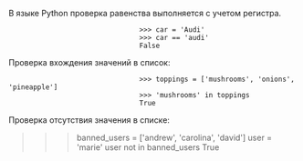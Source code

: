 В языке Python проверка равенства выполняется с учетом регистра. 

                                    >>> car = 'Audi'
                                    >>> car == 'audi'
                                    False

Проверка вхождения значений в список:

                                    >>> toppings = ['mushrooms', 'onions', 'pineapple']
                                    >>> 'mushrooms' in toppings
                                    True

Проверка отсутствия значения в списке:

>>> banned_users = ['andrew', 'carolina', 'david']
>>> user = 'marie'
>>> user not in banned_users
True

